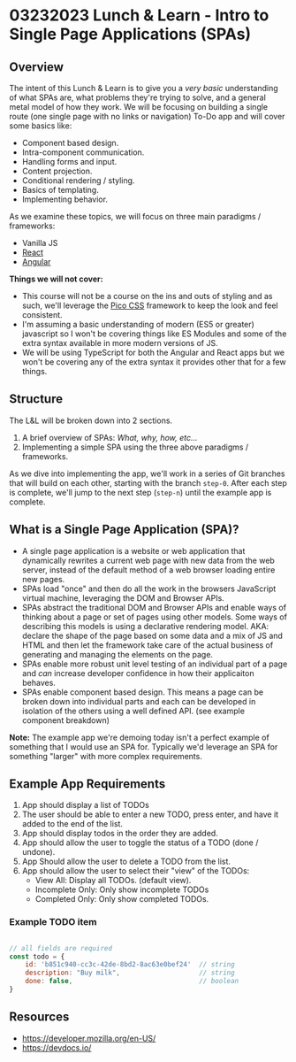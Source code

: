 # 03232023 Lunch & Learn - Intro to Single Page Applications (SPAs)

## Overview

The intent of this Lunch & Learn is to give you a _very basic_ understanding of what SPAs are, what problems they're trying to solve, and a general metal model of how they work.  We will be focusing on building a single route (one single page with no links or navigation) To-Do app and will cover some basics like:

* Component based design.
* Intra-component communication.
* Handling forms and input.
* Content projection.
* Conditional rendering / styling.
* Basics of templating.
* Implementing behavior.

As we examine these topics, we will focus on three main paradigms / frameworks:

* Vanilla JS
* [React](https://react.dev)
* [Angular](https://angular.io/)

**Things we will not cover:**
* This course will not be a course on the ins and outs of styling and as such, we'll leverage the [Pico CSS](https://picocss.com/) framework to keep the look and feel consistent.
* I'm assuming a basic understanding of modern (ES5 or greater) javascript so I won't be covering things like ES Modules and some of the extra syntax available in more modern versions of JS. 
* We will be using TypeScript for both the Angular and React apps but we won't be covering any of the extra syntax it provides other that for a few things. 

## Structure

The L&L will be broken down into 2 sections.
1. A brief overview of SPAs: _What, why, how, etc..._
2. Implementing a simple SPA using the three above paradigms / frameworks.

As we dive into implementing the app, we'll work in a series of Git branches that will build on each other, starting with the branch `step-0`.  After each step is complete, we'll jump to the next step (`step-n`) until the example app is complete.

## What is a Single Page Application (SPA)?

- A single page application is a website or web application that dynamically rewrites a current web page with new data from the web server, instead of the default method of a web browser loading entire new pages.
- SPAs load "once" and then do all the work in the browsers JavaScript virtual machine, leveraging the DOM and Browser APIs.
- SPAs abstract the traditional DOM and Browser APIs and enable ways of thinking about a page or set of pages using other models.  Some ways of describing this models is using a declarative rendering model.  AKA: declare the shape of the page based on some data and a mix of JS and HTML and then let the framework take care of the actual business of generating and managing the elements on the page.
- SPAs enable more robust unit level testing of an individual part of a page and _can_ increase developer confidence in how their applicaiton behaves.
- SPAs enable component based design.  This means a page can be broken down into individual parts and each can be developed in isolation of the others using a well defined API. (see example component breakdown)

**Note:** The example app we're demoing today isn't a perfect example of something that I would use an SPA for.  Typically we'd leverage an SPA for something "larger" with more complex requirements.

## Example App Requirements

1. App should display a list of TODOs
2. The user should be able to enter a new TODO, press enter, and have it added to the end of the list.
3. App should display todos in the order they are added.
4. App should allow the user to toggle the status of a TODO (done / undone).
5. App Should allow the user to delete a TODO from the list.
6. App should allow the user to select their "view" of the TODOs:
    - View All: Display all TODOs. (default view).
    - Incomplete Only: Only show incomplete TODOs
    - Completed Only: Only show completed TODOs.

### Example TODO item

```JavaScript

// all fields are required
const todo = {
    id: 'b851c940-cc3c-42de-8bd2-8ac63e0bef24'  // string
    description: "Buy milk",                    // string
    done: false,                                // boolean
}

```

## Resources

* https://developer.mozilla.org/en-US/
* https://devdocs.io/